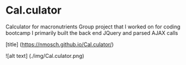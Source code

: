 # Cal.culator
Calculator for macronutrients
Group project that I worked on for coding bootcamp
I primarily built the back end JQuery and parsed AJAX calls

[title] (https://nmosch.github.io/Cal.culator/)

![alt text] (./img/Cal.culator.png)
